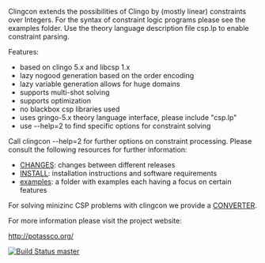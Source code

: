 Clingcon extends the possibilities of Clingo by (mostly linear) constraints over Integers.
For the syntax of constraint logic programs please see the examples folder.
Use the theory language description file csp.lp to enable constraint parsing.

Features:

 * based on clingo 5.x and libcsp 1.x
 * lazy nogood generation based on the order encoding
 * lazy variable generation allows for huge domains
 * supports multi-shot solving
 * supports optimization
 * no blackbox csp libraries used
 * uses gringo-5.x theory language interface, please include "csp.lp"
 * use --help=2 to find specific options for constraint solving 

Call clingcon --help=2 for further options on constraint processing.
Please consult the following resources for further information:

  - [CHANGES](CHANGES.md):  changes between different releases
  - [INSTALL](INSTALL.md):  installation instructions and software requirements
  - [examples](examples/): a folder with examples each having a focus on certain features
  
For solving minizinc CSP problems with clingcon
we provide a [CONVERTER](https://github.com/potassco/fz2aspif).


For more information please visit the project website: 
  
  http://potassco.org/

[![Build Status master](https://badges.herokuapp.com/travis/potassco/clingcon?branch=master&label=master)](https://travis-ci.org/potassco/clingcon?branch=master)
